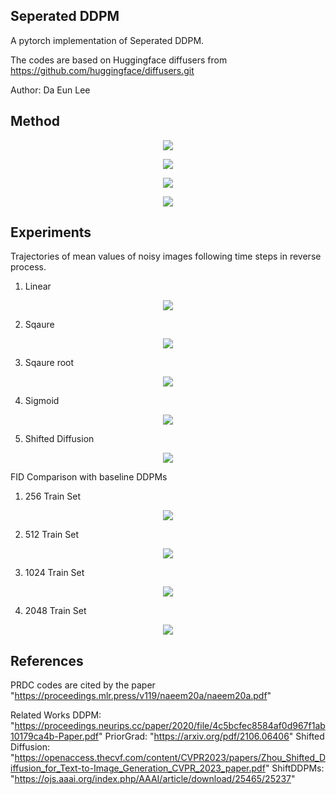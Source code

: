 ## Seperated DDPM

A pytorch implementation of Seperated DDPM.

The codes are based on Huggingface diffusers from https://github.com/huggingface/diffusers.git

Author: Da Eun Lee

## Method

<p align="center">
  <img src="resource/1.png" />
</p>

<p align="center">
  <img src="resource/2.png" />
</p>

<p align="center">
  <img src="resource/3.png" />
</p>

<p align="center">
  <img src="resource/4.png" />
</p>

## Experiments

Trajectories of mean values of noisy images following time steps in reverse process.

1. Linear

<p align="center">
  <img src="resource/5.png" />
</p>

2. Sqaure

<p align="center">
  <img src="resource/6.png" />
</p>

3. Sqaure root

<p align="center">
  <img src="resource/7.png" />
</p>

4. Sigmoid

<p align="center">
  <img src="resource/8.png" />
</p>

5. Shifted Diffusion 

<p align="center">
  <img src="resource/9.png" />
</p>

FID Comparison with baseline DDPMs

1. 256 Train Set

<p align="center">
  <img src="resource/10.png" />
</p>

2. 512 Train Set

<p align="center">
  <img src="resource/11.png" />
</p>

3. 1024 Train Set

<p align="center">
  <img src="resource/12.png" />
</p>

4. 2048 Train Set

<p align="center">
  <img src="resource/13.png" />
</p>

## References

PRDC codes are cited by the paper "https://proceedings.mlr.press/v119/naeem20a/naeem20a.pdf"

Related Works
DDPM: "https://proceedings.neurips.cc/paper/2020/file/4c5bcfec8584af0d967f1ab10179ca4b-Paper.pdf"
PriorGrad: "https://arxiv.org/pdf/2106.06406"
Shifted Diffusion: "https://openaccess.thecvf.com/content/CVPR2023/papers/Zhou_Shifted_Diffusion_for_Text-to-Image_Generation_CVPR_2023_paper.pdf"
ShiftDDPMs: "https://ojs.aaai.org/index.php/AAAI/article/download/25465/25237"

